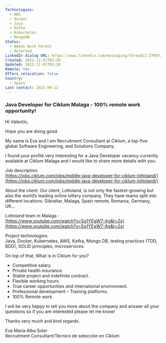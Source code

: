 ```yaml
---
Technologies:
  - AWS
  - Docker
  - Java
  - Kafka
  - Kubernetes
  - MongoDB
Status:
  - Needs Work Permit
  - Rejected
LinkedIn dialog URL: https://www.linkedin.com/messaging/thread/2-ZTM5YzBkNDItODk2ZS00NGEyLWIyZjQtODcxNDIwZmNjNGQ0XzAxMw==/
Created: 2022-11-01T03:20
Updated: 2022-11-01T03:20
Remote: Yes
Offers relocation: false
Country:
  - Spain
Last contact: 2022-04-12
---
```

### Java Developer for Ciklum Malaga - 100% remote work opportunity!
Hi Valentin,  
  
Hope you are doing good.  
  
My name is Eva and I am Recruitment Consultant at Ciklum, a top-five global Software Engineering, and Solutions Company.  
  
I found your profile very interesting for a Java Developer vacancy currently available at Ciklum Malaga and I would like to share more details with you:  
  
Job description:  
[https://jobs.ciklum.com/jobs/middle-java-developer-for-ciklum-lottoland/](https://jobs.ciklum.com/jobs/middle-java-developer-for-ciklum-lottoland/)  
  
About the client: Our client, Lottoland, is not only the fastest-growing but also the world’s leading online lottery company, They have teams split into different locations: Gibraltar, Malaga, Spain remote, Romania, Germany, UK…  
  
Lottoland team in Malaga :  
[https://www.youtube.com/watch?v=Sg1YEgW7-Ag&t=2s](https://www.youtube.com/watch?v=Sg1YEgW7-Ag&t=2s)  
  
Project technologies:  
Java, Docker, Kubernetes, AWS, Kafka, Mongo DB, testing practices (TDD, BDD), SOLID principles, microservices.  
  
On top of that, What is in Ciklum for you?  
  
- Competitive salary.  
- Private health insurance.  
- Stable project and indefinite contract.  
- Flexible working hours.  
- True career opportunities and international environment.  
- Professional development – Training platforms.  
- 100% Remote work.  
  
I will be very happy to tell you more about the company and answer all your questions so if you are interested please let me know!  
  
Thanks very much and kind regards.  
  
Eva Maria Alba Soler  
Recruitment Consultant/Técnico de selección en Ciklum